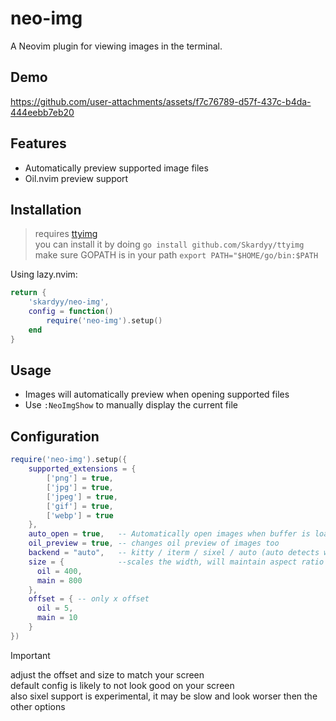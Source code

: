 # neo-img  
A Neovim plugin for viewing images in the terminal.  

## Demo  

https://github.com/user-attachments/assets/f7c76789-d57f-437c-b4da-444eebb7eb20

## Features
- Automatically preview supported image files
- Oil.nvim preview support

## Installation  

> requires [ttyimg](https://github.com/Skardyy/ttyimg)  
> you can install it by doing `go install github.com/Skardyy/ttyimg`  
> make sure GOPATH is in your path `export PATH="$HOME/go/bin:$PATH`  

Using lazy.nvim:
```lua
return {
    'skardyy/neo-img',
    config = function()
        require('neo-img').setup()
    end
}
```

## Usage
- Images will automatically preview when opening supported files
- Use `:NeoImgShow` to manually display the current file

## Configuration
```lua
require('neo-img').setup({
    supported_extensions = {
        ['png'] = true,
        ['jpg'] = true,
        ['jpeg'] = true,
        ['gif'] = true,
        ['webp'] = true
    },
    auto_open = true,   -- Automatically open images when buffer is loaded
    oil_preview = true, -- changes oil preview of images too
    backend = "auto",   -- kitty / iterm / sixel / auto (auto detects what is supported in your terminal)
    size = {            --scales the width, will maintain aspect ratio
      oil = 400,
      main = 800
    },
    offset = { -- only x offset
      oil = 5,
      main = 10
    }
})
```

> [!Important]
> adjust the offset and size to match your screen  
> default config is likely to not look good on your screen  
> also sixel support is experimental, it may be slow and look worser then the other options  
